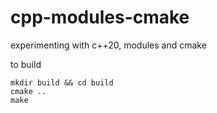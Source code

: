 # cpp-modules-cmake
experimenting with c++20, modules and cmake

to build
```
mkdir build && cd build
cmake ..
make
